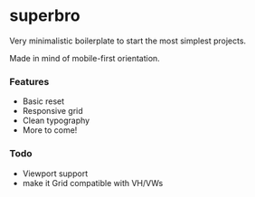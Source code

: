 # superbro
Very minimalistic boilerplate to start the most simplest projects. 

Made in mind of mobile-first orientation.

### Features
- Basic reset
- Responsive grid
- Clean typography
- More to come!

### Todo
- Viewport support
- make it Grid compatible with VH/VWs
